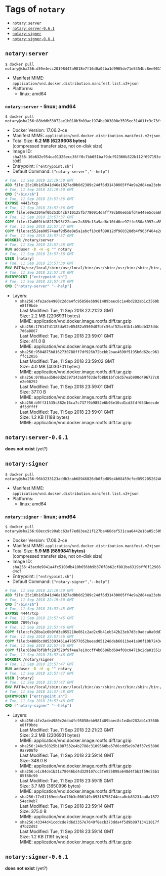 <!-- THIS FILE IS GENERATED VIA './update-remote.sh' -->

# Tags of `notary`

-	[`notary:server`](#notaryserver)
-	[`notary:server-0.6.1`](#notaryserver-061)
-	[`notary:signer`](#notarysigner)
-	[`notary:signer-0.6.1`](#notarysigner-061)

## `notary:server`

```console
$ docker pull notary@sha256:d59e4ecc20198447a9818e7f16d0a02ba1d9905de71e5354bc8ee0017304a244
```

-	Manifest MIME: `application/vnd.docker.distribution.manifest.list.v2+json`
-	Platforms:
	-	linux; amd64

### `notary:server` - linux; amd64

```console
$ docker pull notary@sha256:88bddb53072ae1b018b3b09ac1974be903800e3595ec31401fc3c73ffb66affd
```

-	Docker Version: 17.06.2-ce
-	Manifest MIME: `application/vnd.docker.distribution.manifest.v2+json`
-	Total Size: **6.2 MB (6239608 bytes)**  
	(compressed transfer size, not on-disk size)
-	Image ID: `sha256:16b632e954ca01326ecc36ff0c7bb651baf9dcf92366b322b112f697193eb3d5`
-	Entrypoint: `["entrypoint.sh"]`
-	Default Command: `["notary-server","--help"]`

```dockerfile
# Tue, 11 Sep 2018 22:19:50 GMT
ADD file:25c10b1d1b41d46a1827ad0b0d2389c24df6d31430005ff4e9a2d84ea23ebd42 in / 
# Tue, 11 Sep 2018 22:19:50 GMT
CMD ["/bin/sh"]
# Tue, 11 Sep 2018 23:57:36 GMT
EXPOSE 4443/tcp
# Tue, 11 Sep 2018 23:57:36 GMT
COPY file:e0e3204ef0b253b4cb710125fb7780914daff79cb06e65bfd4e44ee5c6a69a75 in /notary/server/ 
# Tue, 11 Sep 2018 23:57:37 GMT
COPY file:f2a069fbf8217b93f22caec2c889c13a9ad6c10fd0ce97ffe350a3997ca55804 in /notary/server/ 
# Tue, 11 Sep 2018 23:57:37 GMT
COPY file:ac552ea00574aaf9d5de8e5a1abcf10c8f09012df960328db4f963f404e2d409 in /notary/server/ 
# Tue, 11 Sep 2018 23:57:37 GMT
WORKDIR /notary/server
# Tue, 11 Sep 2018 23:57:38 GMT
RUN adduser -D -H -g "" notary
# Tue, 11 Sep 2018 23:57:38 GMT
USER [notary]
# Tue, 11 Sep 2018 23:57:38 GMT
ENV PATH=/usr/local/sbin:/usr/local/bin:/usr/sbin:/usr/bin:/sbin:/bin:/notary/server
# Tue, 11 Sep 2018 23:57:38 GMT
ENTRYPOINT ["entrypoint.sh"]
# Tue, 11 Sep 2018 23:57:38 GMT
CMD ["notary-server" "--help"]
```

-	Layers:
	-	`sha256:4fe2ade4980c2dda4fc95858ebb981489baec8c1e4bd282ab1c3560be8ff9bde`  
		Last Modified: Tue, 11 Sep 2018 22:21:23 GMT  
		Size: 2.2 MB (2206931 bytes)  
		MIME: application/vnd.docker.image.rootfs.diff.tar.gzip
	-	`sha256:176147d1183da92e05482a5560407bfc56af52bc61b1cb5bdb323d4c7d6a8867`  
		Last Modified: Tue, 11 Sep 2018 23:59:01 GMT  
		Size: 411.0 B  
		MIME: application/vnd.docker.image.rootfs.diff.tar.gzip
	-	`sha256:9504875b8162730788ff7df926b72bcbb2bae4690f5195b6d62ec961ffc12056`  
		Last Modified: Tue, 11 Sep 2018 23:59:02 GMT  
		Size: 4.0 MB (4030701 bytes)  
		MIME: application/vnd.docker.image.rootfs.diff.tar.gzip
	-	`sha256:070baad58e0d2d397143ab9f03defb8b016fc8d57eab900d496727c0e2e00292`  
		Last Modified: Tue, 11 Sep 2018 23:59:01 GMT  
		Size: 377.0 B  
		MIME: application/vnd.docker.image.rootfs.diff.tar.gzip
	-	`sha256:b9ff31535c882e16ca7c737f9b9852e6b03e10cd1cd3fdf653beecdedf3dffff`  
		Last Modified: Tue, 11 Sep 2018 23:59:01 GMT  
		Size: 1.2 KB (1188 bytes)  
		MIME: application/vnd.docker.image.rootfs.diff.tar.gzip

## `notary:server-0.6.1`

**does not exist** (yet?)

## `notary:signer`

```console
$ docker pull notary@sha256:96b3233123addb3cab68946026db0fbd89e4b08459cfed859205262462695e35
```

-	Manifest MIME: `application/vnd.docker.distribution.manifest.list.v2+json`
-	Platforms:
	-	linux; amd64

### `notary:signer` - linux; amd64

```console
$ docker pull notary@sha256:60ecc9c90abc63af7ed83ee21f127ba460def531caa6442e16a05c509bb30028
```

-	Docker Version: 17.06.2-ce
-	Manifest MIME: `application/vnd.docker.distribution.manifest.v2+json`
-	Total Size: **5.9 MB (5859841 bytes)**  
	(compressed transfer size, not on-disk size)
-	Image ID: `sha256:43acde9041a4fc5108db410b656bb9b376f8b62cf881ba6319bff0f12966d4cf`
-	Entrypoint: `["entrypoint.sh"]`
-	Default Command: `["notary-signer","--help"]`

```dockerfile
# Tue, 11 Sep 2018 22:19:50 GMT
ADD file:25c10b1d1b41d46a1827ad0b0d2389c24df6d31430005ff4e9a2d84ea23ebd42 in / 
# Tue, 11 Sep 2018 22:19:50 GMT
CMD ["/bin/sh"]
# Tue, 11 Sep 2018 23:57:45 GMT
EXPOSE 4444/tcp
# Tue, 11 Sep 2018 23:57:45 GMT
EXPOSE 7899/tcp
# Tue, 11 Sep 2018 23:57:46 GMT
COPY file:cfc28ba1c6b9fd3e055210e061c2ad2c9b41eb542b23eb7d3c9adca0a0dd775d in /notary/signer/ 
# Tue, 11 Sep 2018 23:57:46 GMT
COPY file:b4880bc0053393461a478577052beead051248deb6011be41a90f10b7243c4a0 in /notary/signer/ 
# Tue, 11 Sep 2018 23:57:46 GMT
COPY file:659a7bf8bfc297520f9f4ea7e10ccff4b6686bd694f08c0471bc2da01551deb8 in /notary/signer/ 
# Tue, 11 Sep 2018 23:57:46 GMT
WORKDIR /notary/signer
# Tue, 11 Sep 2018 23:57:47 GMT
RUN adduser -D -H -g "" notary
# Tue, 11 Sep 2018 23:57:47 GMT
USER [notary]
# Tue, 11 Sep 2018 23:57:47 GMT
ENV PATH=/usr/local/sbin:/usr/local/bin:/usr/sbin:/usr/bin:/sbin:/bin:/notary/signer
# Tue, 11 Sep 2018 23:57:48 GMT
ENTRYPOINT ["entrypoint.sh"]
# Tue, 11 Sep 2018 23:57:48 GMT
CMD ["notary-signer" "--help"]
```

-	Layers:
	-	`sha256:4fe2ade4980c2dda4fc95858ebb981489baec8c1e4bd282ab1c3560be8ff9bde`  
		Last Modified: Tue, 11 Sep 2018 22:21:23 GMT  
		Size: 2.2 MB (2206931 bytes)  
		MIME: application/vnd.docker.image.rootfs.diff.tar.gzip
	-	`sha256:248c58325b1887532e4b2788c3109560be67d0cdd5e9b7df37c938069a7908f0`  
		Last Modified: Tue, 11 Sep 2018 23:59:14 GMT  
		Size: 348.0 B  
		MIME: application/vnd.docker.image.rootfs.diff.tar.gzip
	-	`sha256:e1c84de1b31c78046bd4d329107cc3fe955898a648d4fbb3f59e55b185f88c90`  
		Last Modified: Tue, 11 Sep 2018 23:59:15 GMT  
		Size: 3.7 MB (3650996 bytes)  
		MIME: application/vnd.docker.image.rootfs.diff.tar.gzip
	-	`sha256:17e81169eeb5cd70b3c006149c093167587d4eca0cb83231aa8a187254ec0eb7`  
		Last Modified: Tue, 11 Sep 2018 23:59:14 GMT  
		Size: 375.0 B  
		MIME: application/vnd.docker.image.rootfs.diff.tar.gzip
	-	`sha256:43344d41cddcde7d6d3357e7640f8ecb373dda4f5d9b09713411017f47b22d92`  
		Last Modified: Tue, 11 Sep 2018 23:59:14 GMT  
		Size: 1.2 KB (1191 bytes)  
		MIME: application/vnd.docker.image.rootfs.diff.tar.gzip

## `notary:signer-0.6.1`

**does not exist** (yet?)
